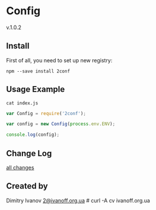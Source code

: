 # Config

v.1.0.2

## Install

First of all, you need to set up new registry:

`npm --save install 2conf`


## Usage Example

`cat index.js`

```javascript
var Config = require('2conf');

var config = new Config(process.env.ENV);

console.log(config);
```

## Change Log
[all changes](CHANGELOG.md)

## Created by

Dimitry Ivanov <2@ivanoff.org.ua> # curl -A cv ivanoff.org.ua
